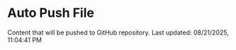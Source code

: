 # Auto Push File

Content that will be pushed to GitHub repository.
Last updated: 08/21/2025, 11:04:41 PM